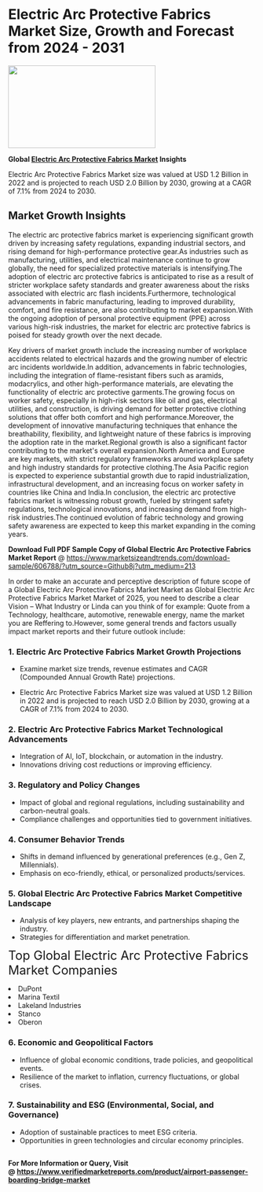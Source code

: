 <H1>Electric Arc Protective Fabrics Market Size, Growth and Forecast from 2024 - 2031</H1><img class="aligncenter size-medium wp-image-584254" src="https://thirdeyenews.in/wp-content/uploads/2024/09/Global-Market-Research-300x168.jpeg" alt="" width="300" height="168" /><p><strong>Global&nbsp;<a href="https://www.marketsizeandtrends.com/download-sample/606788/?utm_source=Github8j?utm_medium=213">Electric Arc Protective Fabrics Market</a> Insights</strong></p><p>Electric Arc Protective Fabrics Market size was valued at USD 1.2 Billion in 2022 and is projected to reach USD 2.0 Billion by 2030, growing at a CAGR of 7.1% from 2024 to 2030.</p><p><h2>Market Growth Insights</h2> <p>The electric arc protective fabrics market is experiencing significant growth driven by increasing safety regulations, expanding industrial sectors, and rising demand for high-performance protective gear.As industries such as manufacturing, utilities, and electrical maintenance continue to grow globally, the need for specialized protective materials is intensifying.The adoption of electric arc protective fabrics is anticipated to rise as a result of stricter workplace safety standards and greater awareness about the risks associated with electric arc flash incidents.Furthermore, technological advancements in fabric manufacturing, leading to improved durability, comfort, and fire resistance, are also contributing to market expansion.With the ongoing adoption of personal protective equipment (PPE) across various high-risk industries, the market for electric arc protective fabrics is poised for steady growth over the next decade.</p> <p>Key drivers of market growth include the increasing number of workplace accidents related to electrical hazards and the growing number of electric arc incidents worldwide.In addition, advancements in fabric technologies, including the integration of flame-resistant fibers such as aramids, modacrylics, and other high-performance materials, are elevating the functionality of electric arc protective garments.The growing focus on worker safety, especially in high-risk sectors like oil and gas, electrical utilities, and construction, is driving demand for better protective clothing solutions that offer both comfort and high performance.Moreover, the development of innovative manufacturing techniques that enhance the breathability, flexibility, and lightweight nature of these fabrics is improving the adoption rate in the market.Regional growth is also a significant factor contributing to the market's overall expansion.North America and Europe are key markets, with strict regulatory frameworks around workplace safety and high industry standards for protective clothing.The Asia Pacific region is expected to experience substantial growth due to rapid industrialization, infrastructural development, and an increasing focus on worker safety in countries like China and India.In conclusion, the electric arc protective fabrics market is witnessing robust growth, fueled by stringent safety regulations, technological innovations, and increasing demand from high-risk industries.The continued evolution of fabric technology and growing safety awareness are expected to keep this market expanding in the coming years.</p> <p><span class=""><strong>Download Full PDF Sample Copy of Global Electric Arc Protective Fabrics Market Report</strong> @ <a href="https://www.marketsizeandtrends.com/download-sample/606788/?utm_source=Github8j?utm_medium=213" target="_blank">https://www.marketsizeandtrends.com/download-sample/606788/?utm_source=Github8j?utm_medium=213</a></span></p><p>In order to make an accurate and perceptive description of future scope of a Global&nbsp;Electric Arc Protective Fabrics Market Market as Global&nbsp;Electric Arc Protective Fabrics Market Market of 2025, you need to describe a clear Vision &ndash; What Industry or Linda can you think of for example: Quote from a Technology, healthcare, automotive, renewable energy, name the market you are Reffering to.However, some general trends and factors usually impact market reports and their future outlook include:</p><h3>1.&nbsp;<strong>Electric Arc Protective Fabrics Market Growth Projections</strong></h3><ul><li>Examine market size trends, revenue estimates and CAGR (Compounded Annual Growth Rate) projections.</li><li><p>Electric Arc Protective Fabrics Market size was valued at USD 1.2 Billion in 2022 and is projected to reach USD 2.0 Billion by 2030, growing at a CAGR of 7.1% from 2024 to 2030.</p></li></ul><h3>2.&nbsp;<strong>Electric Arc Protective Fabrics Market Technological Advancements</strong></h3><ul><li>Integration of AI, IoT, blockchain, or automation in the industry.</li><li>Innovations driving cost reductions or improving efficiency.</li></ul><h3>3.&nbsp;<strong>Regulatory and Policy Changes</strong></h3><ul><li>Impact of global and regional regulations, including sustainability and carbon-neutral goals.</li><li>Compliance challenges and opportunities tied to government initiatives.</li></ul><h3>4.&nbsp;<strong>Consumer Behavior Trends</strong></h3><ul><li>Shifts in demand influenced by generational preferences (e.g., Gen Z, Millennials).</li><li>Emphasis on eco-friendly, ethical, or personalized products/services.</li></ul><h3>5.&nbsp;<strong>Global Electric Arc Protective Fabrics Market Competitive Landscape</strong></h3><ul><li>Analysis of key players, new entrants, and partnerships shaping the industry.</li><li>Strategies for differentiation and market penetration.</li></ul><p data-pm-slice="1 1 []"><span style="color: inherit; font-family: inherit; font-size: 25px;">Top Global Electric Arc Protective Fabrics Market Companies</span></p><div class="" data-test-id=""><p><li>DuPont</li><li> Marina Textil</li><li> Lakeland Industries</li><li> Stanco</li><li> Oberon</li></p></div><h3>6.&nbsp;<strong>Economic and Geopolitical Factors</strong></h3><ul><li>Influence of global economic conditions, trade policies, and geopolitical events.</li><li>Resilience of the market to inflation, currency fluctuations, or global crises.</li></ul><h3>7.&nbsp;<strong>Sustainability and ESG (Environmental, Social, and Governance)</strong></h3><ul><li>Adoption of sustainable practices to meet ESG criteria.</li><li>Opportunities in green technologies and circular economy principles.</li></ul><h2><strong style="font-size: 14px;">For More Information or Query, Visit @&nbsp;</strong><a style="background-color: #ffffff; font-size: 14px;" href="https://www.marketsizeandtrends.com/report/electric-arc-protective-fabrics-market/" target="_blank">https://www.verifiedmarketreports.com/product/airport-passenger-boarding-bridge-market</a></h2>